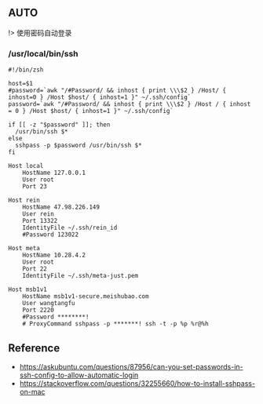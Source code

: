 ## AUTO 

!> 使用密码自动登录

### /usr/local/bin/ssh
```shell
#!/bin/zsh

host=$1
#password=`awk "/#Password/ && inhost { print \\\$2 } /Host/ { inhost=0 } /Host $host/ { inhost=1 }" ~/.ssh/config`
password=`awk "/#Password/ && inhost { print \\\$2 } /Host / { inhost = 0 } /Host $host/ { inhost=1 }" ~/.ssh/config`

if [[ -z "$password" ]]; then
  /usr/bin/ssh $*
else
  sshpass -p $password /usr/bin/ssh $*
fi
```

```shell
Host local
    HostName 127.0.0.1
    User root
    Port 23

Host rein
    HostName 47.98.226.149
    User rein
    Port 13322
    IdentityFile ~/.ssh/rein_id
    #Password 123022

Host meta
    HostName 10.28.4.2
    User root
    Port 22
    IdentityFile ~/.ssh/meta-just.pem

Host msb1v1
    HostName msb1v1-secure.meishubao.com
    User wangtangfu
    Port 2220
    #Password ********!
    # ProxyCommand sshpass -p *******! ssh -t -p %p %r@%h
```


## Reference
* https://askubuntu.com/questions/87956/can-you-set-passwords-in-ssh-config-to-allow-automatic-login
* https://stackoverflow.com/questions/32255660/how-to-install-sshpass-on-mac